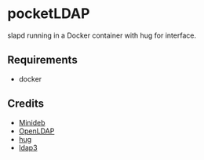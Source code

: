 # pocketLDAP

slapd running in a Docker container with hug for interface.


## Requirements

* docker


## Credits

* [Minideb](https://github.com/bitnami/minideb)
* [OpenLDAP](https://www.openldap.org)
* [hug](https://github.com/timothycrosley/hug)
* [ldap3](https://github.com/cannatag/ldap3)
